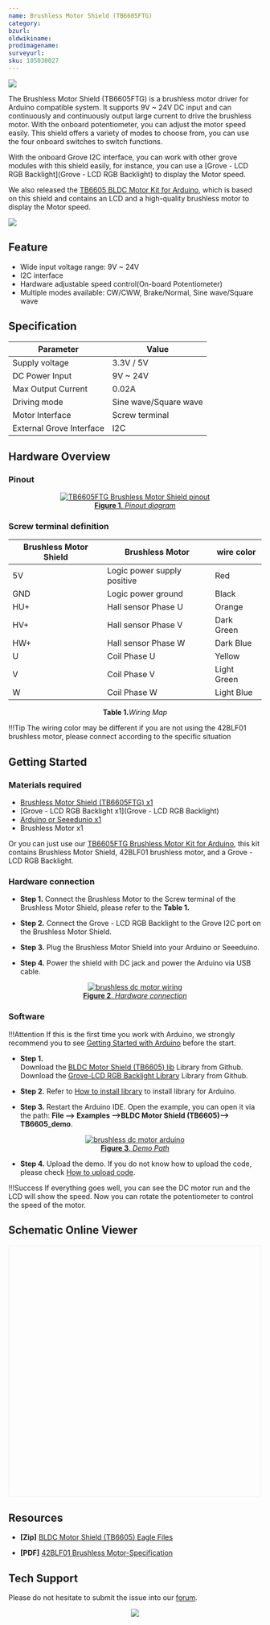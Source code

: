 ```yaml
---
name: Brushless Motor Shield (TB6605FTG)
category: 
bzurl: 
oldwikiname: 
prodimagename: 
surveyurl: 
sku: 105030027
---
```


![](https://files.seeedstudio.com/wiki/BLDC-Motor-Shield-TB6605/img/105030027-preview-wiki.jpg)

The Brushless Motor Shield (TB6605FTG) is a brushless motor driver for Arduino compatible system. It supports 9V ~ 24V DC input and can continuously and continuously output large current to drive the brushless motor. With the onboard potentiometer, you can adjust the motor speed easily. This shield offers a variety of modes to choose from, you can use the four onboard switches to switch functions.  
  
With the onboard Grove I2C interface, you can work with other grove modules with this shield easily, for instance, you can use a [Grove - LCD RGB Backlight](Grove - LCD RGB Backlight) to display the Motor speed. 
 
We also released the [TB6605 BLDC Motor Kit for Arduino](https://www.seeedstudio.com/TB6605-BLDC-Motor-Kit-for-Arduino-p-4024.html), which is based on this shield and contains an LCD and a high-quality brushless motor to display the Motor speed.



<p style=":center"><a href="https://www.seeedstudio.com/BLDC-Motor-Shield-TB6605-p-4025.html" target="_blank"><img src="https://files.seeedstudio.com/wiki/Seeed-WiKi/docs/images/300px-Get_One_Now_Banner-ragular.png)" /></a></p>



## Feature

- Wide input voltage range: 9V ~ 24V
- I2C interface
- Hardware adjustable speed control(On-board Potentiometer)
- Multiple modes available: CW/CWW, Brake/Normal, Sine wave/Square wave


## Specification

|Parameter|Value|
|---|---|
|Supply voltage|3.3V / 5V|
|DC Power Input|9V ~ 24V|
|Max Output Current|0.02A|
|Driving mode|Sine wave/Square wave|
|Motor Interface|Screw terminal|
|External Grove Interface|I2C|


## Hardware Overview

### Pinout

<div align="center">
<figure>
  <a href="https://raw.githubusercontent.com/SeeedDocument/BLDC-Motor-Shield-TB6605/master/img/pinout.jpg" target="_blank"><img src="https://github.com/SeeedDocument/BLDC-Motor-Shield-TB6605/raw/master/img/pinout.jpg" alt="TB6605FTG Brushless Motor Shield pinout" title="Pinout diagram" />
  <figcaption><b>Figure 1</b>. <i>Pinout diagram</i></figcaption></a>
</figure>
</div>


### Screw terminal definition

|Brushless Motor Shield|Brushless Motor            |wire color |
|----------------------|---------------------------|-----------|
|5V                    |Logic power supply positive|Red        |
|GND                   |Logic power ground         |Black      |
|HU+                   |Hall sensor Phase U        |Orange     |
|HV+                   |Hall sensor Phase V        |Dark Green |
|HW+                   |Hall sensor Phase W        |Dark Blue  |
|U                     |Coil Phase U               |Yellow     |
|V                     |Coil Phase V               |Light Green|
|W                     |Coil Phase W               |Light Blue |

<div align="center"><b>Table 1.</b><i>Wiring Map</i></div>


!!!Tip
        The wiring color may be different if you are not using the 42BLF01 brushless motor, please connect according to the specific situation




## Getting Started


### Materials required

- [Brushless Motor Shield (TB6605FTG) x1](https://www.seeedstudio.com/BLDC-Motor-Shield-TB6605-p-4025.html)
- [Grove - LCD RGB Backlight x1](Grove - LCD RGB Backlight)
- [Arduino or Seeedunio x1](https://www.seeedstudio.com/Seeeduino-V4-2-p-2517.html)
- Brushless Motor x1


Or you can just use our [TB6605FTG Brushless Motor Kit for Arduino](https://www.seeedstudio.com/TB6605-BLDC-Motor-Kit-for-Arduino-p-4024.html), this kit contains Brushless Motor Shield, 42BLF01 brushless motor, and a Grove - LCD RGB Backlight.


### Hardware connection

- **Step 1.** Connect the Brushless Motor to the Screw terminal of the Brushless Motor Shield, please refer to the **Table 1.**

- **Step 2.** Connect the Grove - LCD RGB Backlight to the Grove I2C port on the Brushless Motor Shield.

- **Step 3.** Plug the Brushless Motor Shield into your Arduino or Seeeduino.

- **Step 4.** Power the shield with DC jack and power the Arduino via USB cable.


<div align="center">
<figure>
  <a href="https://raw.githubusercontent.com/SeeedDocument/BLDC-Motor-Shield-TB6605/master/img/connect.png" target="_blank"><img src="https://github.com/SeeedDocument/BLDC-Motor-Shield-TB6605/raw/master/img/connect.png" alt="brushless dc motor wiring" title="Pinout diagram" />
  <figcaption><b>Figure 2</b>. <i>Hardware connection</i></figcaption></a>
</figure>
</div>


### Software

!!!Attention
        If this is the first time you work with Arduino, we strongly recommend you to see [Getting Started with Arduino](http://wiki.seeedstudio.com/Getting_Started_with_Arduino/) before the start.



- **Step 1.**  
Download the [BLDC Motor Shield (TB6605) lib](https://github.com/Seeed-Studio/BLDC_Motor_Shield_TB6605) Library from Github. 
Download the [Grove-LCD RGB Backlight Library](https://github.com/Seeed-Studio/Grove_LCD_RGB_Backlight/archive/master.zip) Library from Github. 

- **Step 2.** Refer to [How to install library](http://wiki.seeedstudio.com/How_to_install_Arduino_Library) to install library for Arduino. 

- **Step 3.** Restart the Arduino IDE. Open the example, you can open it via the path: **File --> Examples -->BLDC Motor Shield (TB6605)--> TB6605_demo**. 


<div align="center">
<figure>
  <a href="https://github.com/SeeedDocument/BLDC-Motor-Shield-TB6605/raw/master/img/ARDUINO.jpg" target="_blank"><img src="https://github.com/SeeedDocument/BLDC-Motor-Shield-TB6605/raw/master/img/ARDUINO.jpg" alt="brushless dc motor arduino" title="Pinout diagram" />
  <figcaption><b>Figure 3</b>. <i>Demo Path</i></figcaption></a>
</figure>
</div>


- **Step 4.** Upload the demo. If you do not know how to upload the code, please check [How to upload code](http://wiki.seeedstudio.com/Upload_Code/).


!!!Success
		If everything goes well, you can see the DC motor run and the LCD will show the speed. Now you can rotate the potentiometer to control the speed of the motor.  


## Schematic Online Viewer

<div class="altium-ecad-viewer" data-project-src="https://github.com/SeeedDocument/BLDC-Motor-Shield-TB6605/raw/master/res/Brushless%20Motor%20Shield%20(TB6605FTG)%20v1.01.zip" style="border-radius: 0px 0px 4px 4px; height: 500px; border-style: solid; border-width: 1px; border-color: rgb(241, 241, 241); overflow: hidden; max-width: 1280px; max-height: 700px; box-sizing: border-box;" />
</div>


## Resources

- **[Zip]** [BLDC Motor Shield (TB6605) Eagle Files](https://github.com/SeeedDocument/BLDC-Motor-Shield-TB6605/raw/master/res/Brushless%20Motor%20Shield%20(TB6605FTG)%20v1.01.zip)

- **[PDF]** [42BLF01 Brushless Motor-Specification](https://files.seeedstudio.com/wiki/BLDC-Motor-Shield-TB6605/res/42BLF01-Specification.pdf)




## Tech Support

Please do not hesitate to submit the issue into our [forum](https://forum.seeedstudio.com/).
    <br /><p style="text-align:center"><a href="https://www.seeedstudio.com/act-4.html?utm_source=wiki&utm_medium=wikibanner&utm_campaign=newproducts" target="_blank"><img src="https://github.com/SeeedDocument/Wiki_Banner/raw/master/new_product.jpg" /></a></p>